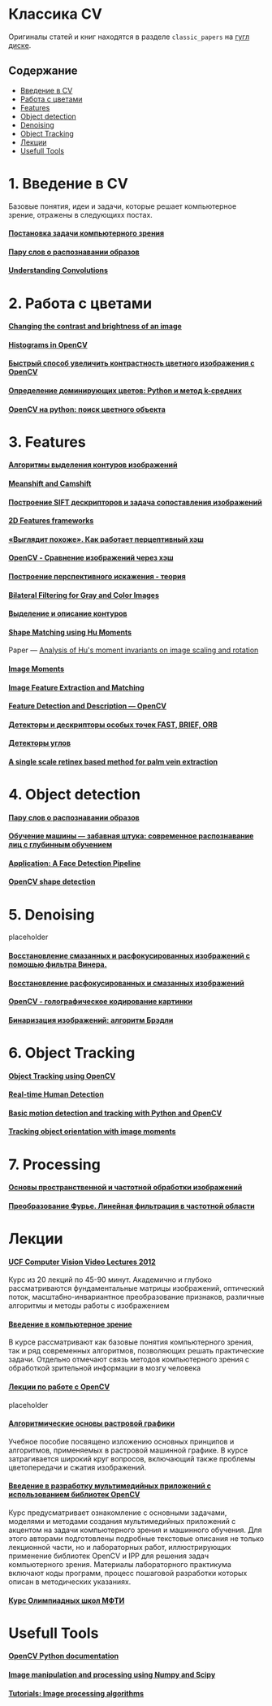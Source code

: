 # Классика CV

Оригиналы статей и книг находятся в разделе ```classic_papers``` на [гугл диске](https://drive.google.com/drive/u/1/folders/1KuU9N9RAQjvAJnYnVIWo1lSk8Nejttjc).

## Содержание
* [Введение в CV](#overview)
* [Работа с цветами](#colors)
* [Features](#features)
* [Object detection](#detection)
* [Denoising](#denoising)
* [Object Tracking](#tracking)
* [Лекции](#lectures)
* [Usefull Tools](#tools)



# 1. Введение в CV <a class="anchor" id="overview"></a>

Базовые понятия, идеи и задачи, которые решает компьютерное зрение, отражены в следующихх постах.

#### [Постановка задачи компьютерного зрения](https://habr.com/ru/post/274725/)

#### [Пару слов о распознавании образов](https://habr.com/ru/post/208090/)

#### [Understanding Convolutions](http://colah.github.io/posts/2014-07-Understanding-Convolutions/)


# 2. Работа с цветами <a class="anchor" id="colors"></a>

#### [Changing the contrast and brightness of an image](https://docs.opencv.org/3.4/d3/dc1/tutorial_basic_linear_transform.html)

#### [Histograms in OpenCV](https://docs.opencv.org/3.1.0/de/db2/tutorial_py_table_of_contents_histograms.html)

#### [Быстрый способ увеличить контрастность цветного изображения с OpenCV](http://qaru.site/questions/608223/whats-the-fastest-way-to-increase-color-image-contrast-with-opencv-in-python-cv2)

#### [Определение доминирующих цветов: Python и метод k-средних](https://habr.com/ru/post/156045/)

#### [OpenCV на python: поиск цветного объекта](https://robotclass.ru/tutorials/opencv-moments-color-object-search/)



# 3. Features <a class="anchor" id="features"></a>

#### [Алгоритмы выделения контуров изображений](https://habr.com/ru/post/114452/)

#### [Meanshift and Camshift](https://docs.opencv.org/3.2.0/db/df8/tutorial_py_meanshift.html)

#### [Построение SIFT дескрипторов и задача сопоставления изображений](https://habr.com/ru/post/106302/)

#### [2D Features frameworks](https://docs.opencv.org/3.4/d9/d97/tutorial_table_of_content_features2d.html)

#### [«Выглядит похоже». Как работает перцептивный хэш](https://habr.com/ru/post/120562/)

#### [OpenCV - Сравнение изображений через хэш](http://robocraft.ru/blog/computervision/537.html)

#### [Построение перспективного искажения - теория](https://habr.com/ru/post/248611/)

#### [Bilateral Filtering for Gray and Color Images](http://homepages.inf.ed.ac.uk/rbf/CVonline/LOCAL_COPIES/MANDUCHI1/Bilateral_Filtering.html#Introduction)

#### [Выделение и описание контуров](http://wiki.technicalvision.ru/index.php/%D0%92%D1%8B%D0%B4%D0%B5%D0%BB%D0%B5%D0%BD%D0%B8%D0%B5_%D0%B8_%D0%BE%D0%BF%D0%B8%D1%81%D0%B0%D0%BD%D0%B8%D0%B5_%D0%BA%D0%BE%D0%BD%D1%82%D1%83%D1%80%D0%BE%D0%B2)

#### [Shape Matching using Hu Moments](https://www.learnopencv.com/shape-matching-using-hu-moments-c-python/)

 Paper — [Analysis of Hu's moment invariants on image scaling and rotation](https://www.researchgate.net/publication/224146066_Analysis_of_Hu's_moment_invariants_on_image_scaling_and_rotation)

#### [Image Moments](http://aishack.in/tutorials/image-moments/)

#### [Image Feature Extraction and Matching](https://www.kaggle.com/wesamelshamy/tutorial-image-feature-extraction-and-matching)

#### [Feature Detection and Description — OpenCV](https://docs.opencv.org/3.0-beta/doc/py_tutorials/py_feature2d/py_table_of_contents_feature2d/py_table_of_contents_feature2d.html)

#### [Детекторы и дескрипторы особых точек FAST, BRIEF, ORB](https://habr.com/ru/post/414459/)

#### [Детекторы углов](https://habr.com/ru/post/244541/)

#### [A single scale retinex based method for palm vein extraction](https://arxiv.org/abs/1605.08154)


# 4. Object detection <a class="anchor" id="detection"></a>

#### [Пару слов о распознавании образов](https://habr.com/ru/post/208090/)

#### [Обучение машины — забавная штука: современное распознавание лиц с глубинным обучением](https://habr.com/ru/post/306568/)

#### [Application: A Face Detection Pipeline](https://jakevdp.github.io/PythonDataScienceHandbook/05.14-image-features.html)

#### [OpenCV shape detection](https://www.pyimagesearch.com/2016/02/08/opencv-shape-detection/)


# 5. Denoising <a class="anchor" id="denoising"></a>
placeholder

#### [Восстановление смазанных и расфокусированных изображений с помощью фильтра Винера.](https://habr.com/ru/post/424987/)

#### [Восстановление расфокусированных и смазанных изображений](https://habr.com/ru/post/136853/)

#### [OpenCV - голографическое кодирование картинки](http://robocraft.ru/blog/computervision/549.html)

#### [Бинаризация изображений: алгоритм Брэдли](https://habr.com/ru/post/278435/)


# 6. Object Tracking <a class="anchor" id="tracking"></a>

#### [Object Tracking using OpenCV](https://www.learnopencv.com/object-tracking-using-opencv-cpp-python/)

#### [Real-time Human Detection](https://medium.com/@madhawavidanapathirana/https-medium-com-madhawavidanapathirana-real-time-human-detection-in-computer-vision-part-1-2acb851f4e55)

#### [Basic motion detection and tracking with Python and OpenCV](https://www.pyimagesearch.com/2015/05/25/basic-motion-detection-and-tracking-with-python-and-opencv/)

#### [Tracking object orientation with image moments](http://raphael.candelier.fr/?blog=Image%20Moments)


# 7. Processing 

#### [Основы пространственной и частотной обработки изображений](https://habr.com/ru/company/yandex/blog/254249/)


#### [Преобразование Фурье. Линейная фильтрация в частотной области](http://wiki.technicalvision.ru/index.php/%D0%9F%D1%80%D0%B5%D0%BE%D0%B1%D1%80%D0%B0%D0%B7%D0%BE%D0%B2%D0%B0%D0%BD%D0%B8%D0%B5_%D0%A4%D1%83%D1%80%D1%8C%D0%B5._%D0%9B%D0%B8%D0%BD%D0%B5%D0%B9%D0%BD%D0%B0%D1%8F_%D1%84%D0%B8%D0%BB%D1%8C%D1%82%D1%80%D0%B0%D1%86%D0%B8%D1%8F_%D0%B2_%D1%87%D0%B0%D1%81%D1%82%D0%BE%D1%82%D0%BD%D0%BE%D0%B9_%D0%BE%D0%B1%D0%BB%D0%B0%D1%81%D1%82%D0%B8)



# Лекции <a class="anchor" id="lectures"></a>

#### [UCF Computer Vision Video Lectures 2012](https://www.youtube.com/playlist?list=PLd3hlSJsX_Imk_BPmB_H3AQjFKZS9XgZm)

Курс из 20 лекций по 45-90 минут. Академично и глубоко рассматриваются фундаментальные матрицы изображений, оптический поток, масштабно-инвариантное преобразование признаков, различные алгоритмы и методы работы с изображением

#### [Введение в компьютерное зрение](https://www.lektorium.tv/course/22847)

В курсе рассматривают как базовые понятия компьютерного зрения, так и ряд современных алгоритмов, позволяющих решать практические задачи. Отдельно отмечают связь методов компьютерного зрения с обработкой зрительной информации в мозгу человека

#### [Лекции по работе с OpenCV](https://www.lektorium.tv/speaker/2895)

placeholder

#### [Алгоритмические основы растровой графики](https://www.intuit.ru/studies/professional_skill_improvements/1281/courses/163/info)

Учебное пособие посвящено изложению основных принципов и алгоритмов, применяемых в растровой машинной графике.
В курсе затрагивается широкий круг вопросов, включающий также проблемы цветопередачи и сжатия изображений.

#### [Введение в разработку мультимедийных приложений с использованием библиотек OpenCV](https://www.intuit.ru/studies/professional_skill_improvements/11289/courses/1105/info)

Курс предусматривает ознакомление с основными задачами, моделями и методами создания мультимедийных приложений с акцентом на задачи компьютерного зрения и машинного обучения.
Для этого авторами подготовлены подробные текстовые описания не только лекционной части, но и лабораторных работ, иллюстрирующих применение библиотек OpenCV и IPP для решения задач компьютерного зрения. Материалы лабораторного практикума включают коды программ, процесс пошаговой разработки которых описан в методических указаниях.


#### [Курс Олимпиадных школ МФТИ](https://github.com/ml-dafe/cv_mipt_olymp_school)



# Usefull Tools <a class="anchor" id="tools"></a>

#### [OpenCV Python documentation](https://docs.opencv.org/3.0-beta/index.html)

#### [Image manipulation and processing using Numpy and Scipy](http://scipy-lectures.org/advanced/image_processing/)

#### [Tutorials: Image processing algorithms](http://aishack.in/tutorials/)


